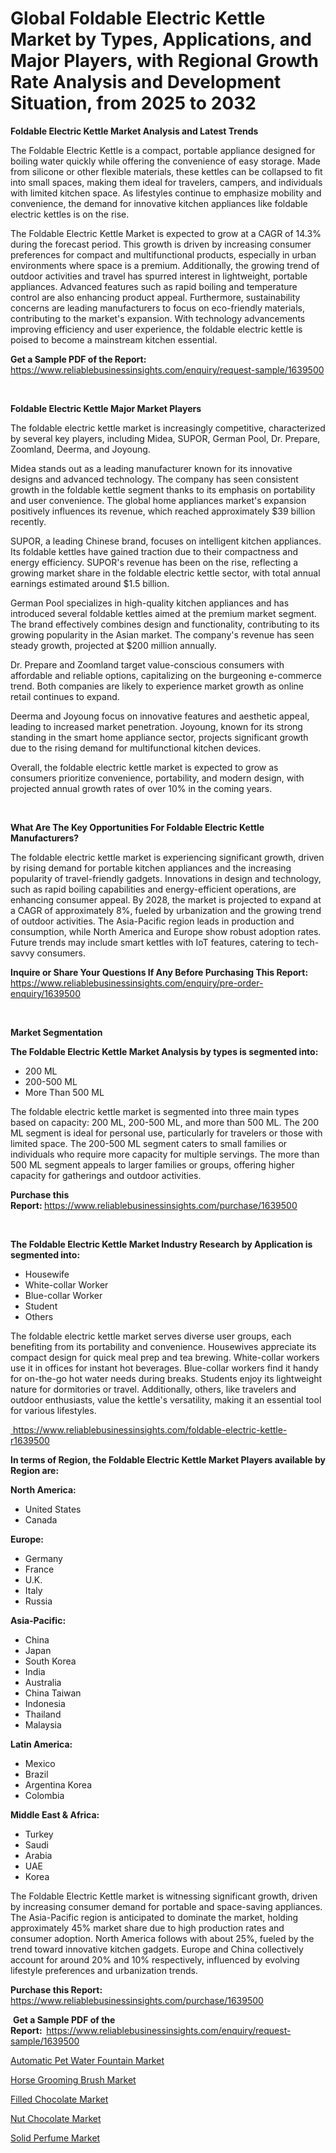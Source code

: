 <p><h1>Global Foldable Electric Kettle Market by Types, Applications, and Major Players, with Regional Growth Rate Analysis and Development Situation, from 2025 to 2032</h1></p><p><strong>Foldable Electric Kettle Market Analysis and Latest Trends</strong></p>
<p><p>The Foldable Electric Kettle is a compact, portable appliance designed for boiling water quickly while offering the convenience of easy storage. Made from silicone or other flexible materials, these kettles can be collapsed to fit into small spaces, making them ideal for travelers, campers, and individuals with limited kitchen space. As lifestyles continue to emphasize mobility and convenience, the demand for innovative kitchen appliances like foldable electric kettles is on the rise.</p><p>The Foldable Electric Kettle Market is expected to grow at a CAGR of 14.3% during the forecast period. This growth is driven by increasing consumer preferences for compact and multifunctional products, especially in urban environments where space is a premium. Additionally, the growing trend of outdoor activities and travel has spurred interest in lightweight, portable appliances. Advanced features such as rapid boiling and temperature control are also enhancing product appeal. Furthermore, sustainability concerns are leading manufacturers to focus on eco-friendly materials, contributing to the market's expansion. With technology advancements improving efficiency and user experience, the foldable electric kettle is poised to become a mainstream kitchen essential.</p></p>
<p><strong>Get a Sample PDF of the Report:&nbsp;</strong> <a href="https://www.reliablebusinessinsights.com/enquiry/request-sample/1639500?utm_campaign=62&utm_medium=2&utm_source=Github&utm_content=ia&utm_term=05042025&utm_id=foldable-electric-kettle">https://www.reliablebusinessinsights.com/enquiry/request-sample/1639500</a></p>
<p>&nbsp;</p>
<p><strong>Foldable Electric Kettle Major Market Players</strong></p>
<p><p>The foldable electric kettle market is increasingly competitive, characterized by several key players, including Midea, SUPOR, German Pool, Dr. Prepare, Zoomland, Deerma, and Joyoung. </p><p>Midea stands out as a leading manufacturer known for its innovative designs and advanced technology. The company has seen consistent growth in the foldable kettle segment thanks to its emphasis on portability and user convenience. The global home appliances market's expansion positively influences its revenue, which reached approximately $39 billion recently.</p><p>SUPOR, a leading Chinese brand, focuses on intelligent kitchen appliances. Its foldable kettles have gained traction due to their compactness and energy efficiency. SUPOR's revenue has been on the rise, reflecting a growing market share in the foldable electric kettle sector, with total annual earnings estimated around $1.5 billion.</p><p>German Pool specializes in high-quality kitchen appliances and has introduced several foldable kettles aimed at the premium market segment. The brand effectively combines design and functionality, contributing to its growing popularity in the Asian market. The company's revenue has seen steady growth, projected at $200 million annually.</p><p>Dr. Prepare and Zoomland target value-conscious consumers with affordable and reliable options, capitalizing on the burgeoning e-commerce trend. Both companies are likely to experience market growth as online retail continues to expand.</p><p>Deerma and Joyoung focus on innovative features and aesthetic appeal, leading to increased market penetration. Joyoung, known for its strong standing in the smart home appliance sector, projects significant growth due to the rising demand for multifunctional kitchen devices.</p><p>Overall, the foldable electric kettle market is expected to grow as consumers prioritize convenience, portability, and modern design, with projected annual growth rates of over 10% in the coming years.</p></p>
<p>&nbsp;</p>
<p><strong>What Are The Key Opportunities For Foldable Electric Kettle Manufacturers?</strong></p>
<p><p>The foldable electric kettle market is experiencing significant growth, driven by rising demand for portable kitchen appliances and the increasing popularity of travel-friendly gadgets. Innovations in design and technology, such as rapid boiling capabilities and energy-efficient operations, are enhancing consumer appeal. By 2028, the market is projected to expand at a CAGR of approximately 8%, fueled by urbanization and the growing trend of outdoor activities. The Asia-Pacific region leads in production and consumption, while North America and Europe show robust adoption rates. Future trends may include smart kettles with IoT features, catering to tech-savvy consumers.</p></p>
<p><strong>Inquire or Share Your Questions If Any Before Purchasing This Report:</strong> <a href="https://www.reliablebusinessinsights.com/enquiry/pre-order-enquiry/1639500?utm_campaign=62&utm_medium=2&utm_source=Github&utm_content=ia&utm_term=05042025&utm_id=foldable-electric-kettle">https://www.reliablebusinessinsights.com/enquiry/pre-order-enquiry/1639500</a></p>
<p>&nbsp;</p>
<p><strong>Market Segmentation</strong></p>
<p><strong>The Foldable Electric Kettle Market Analysis by types is segmented into:</strong></p>
<p><ul><li>200 ML</li><li>200-500 ML</li><li>More Than 500 ML</li></ul></p>
<p><p>The foldable electric kettle market is segmented into three main types based on capacity: 200 ML, 200-500 ML, and more than 500 ML. The 200 ML segment is ideal for personal use, particularly for travelers or those with limited space. The 200-500 ML segment caters to small families or individuals who require more capacity for multiple servings. The more than 500 ML segment appeals to larger families or groups, offering higher capacity for gatherings and outdoor activities.</p></p>
<p><strong>Purchase this Report:&nbsp;</strong><a href="https://www.reliablebusinessinsights.com/purchase/1639500?utm_campaign=62&utm_medium=2&utm_source=Github&utm_content=ia&utm_term=05042025&utm_id=foldable-electric-kettle">https://www.reliablebusinessinsights.com/purchase/1639500</a></p>
<p>&nbsp;</p>
<p><strong>The Foldable Electric Kettle Market Industry Research by Application is segmented into:</strong></p>
<p><ul><li>Housewife</li><li>White-collar Worker</li><li>Blue-collar Worker</li><li>Student</li><li>Others</li></ul></p>
<p><p>The foldable electric kettle market serves diverse user groups, each benefiting from its portability and convenience. Housewives appreciate its compact design for quick meal prep and tea brewing. White-collar workers use it in offices for instant hot beverages. Blue-collar workers find it handy for on-the-go hot water needs during breaks. Students enjoy its lightweight nature for dormitories or travel. Additionally, others, like travelers and outdoor enthusiasts, value the kettle's versatility, making it an essential tool for various lifestyles.</p></p>
<p><a href="https://www.reliablebusinessinsights.com/foldable-electric-kettle-r1639500?utm_campaign=62&utm_medium=2&utm_source=Github&utm_content=ia&utm_term=05042025&utm_id=foldable-electric-kettle">&nbsp;https://www.reliablebusinessinsights.com/foldable-electric-kettle-r1639500</a></p>
<p><strong>In terms of Region, the Foldable Electric Kettle Market Players available by Region are:</strong></p>
<p>
    <p> <strong> North America: </strong>
        <ul>
            <li>United States</li>
            <li>Canada</li>
        </ul>
        </p> 
    <p> <strong> Europe: </strong>
        <ul>
            <li>Germany</li>
            <li>France</li>
            <li>U.K.</li>
            <li>Italy</li>
            <li>Russia</li>
        </ul>
        </p> 
    <p> <strong> Asia-Pacific: </strong>
        <ul>
            <li>China</li>
            <li>Japan</li>
            <li>South Korea</li>
            <li>India</li>
            <li>Australia</li>
            <li>China Taiwan</li>
            <li>Indonesia</li>
            <li>Thailand</li>
            <li>Malaysia</li>
        </ul>
        </p> 
    <p> <strong> Latin America: </strong>
        <ul>
            <li>Mexico</li>
            <li>Brazil</li>
            <li>Argentina Korea</li>
            <li>Colombia</li>
        </ul>
        </p> 
    <p> <strong> Middle East & Africa: </strong>
        <ul>
            <li>Turkey</li>
            <li>Saudi</li>
            <li>Arabia</li>
            <li>UAE</li>
            <li>Korea</li>
        </ul>
    </p>
    </p>
<p><p>The Foldable Electric Kettle market is witnessing significant growth, driven by increasing consumer demand for portable and space-saving appliances. The Asia-Pacific region is anticipated to dominate the market, holding approximately 45% market share due to high production rates and consumer adoption. North America follows with about 25%, fueled by the trend toward innovative kitchen gadgets. Europe and China collectively account for around 20% and 10% respectively, influenced by evolving lifestyle preferences and urbanization trends.</p></p>
<p><strong>Purchase this Report: </strong><a href="https://www.reliablebusinessinsights.com/purchase/1639500?utm_campaign=62&utm_medium=2&utm_source=Github&utm_content=ia&utm_term=05042025&utm_id=foldable-electric-kettle">https://www.reliablebusinessinsights.com/purchase/1639500</a></p>
<p>&nbsp;<strong>Get a Sample PDF of the Report:&nbsp;&nbsp;</strong><a href="https://www.reliablebusinessinsights.com/enquiry/request-sample/1639500?utm_campaign=62&utm_medium=2&utm_source=Github&utm_content=ia&utm_term=05042025&utm_id=foldable-electric-kettle">https://www.reliablebusinessinsights.com/enquiry/request-sample/1639500</a></p>
<p><strong></strong></p>
<p><p><a href="https://github.com/vaeilabin/Market-Research-Report-List-1/blob/main/automatic-pet-water-fountain-market.md?utm_campaign=62&utm_medium=2&utm_source=Github&utm_content=ia&utm_term=05042025&utm_id=foldable-electric-kettle">Automatic Pet Water Fountain Market</a></p><p><a href="https://github.com/bilkbitsch/Market-Research-Report-List-1/blob/main/horse-grooming-brush-market.md?utm_campaign=62&utm_medium=2&utm_source=Github&utm_content=ia&utm_term=05042025&utm_id=foldable-electric-kettle">Horse Grooming Brush Market</a></p><p><a href="https://github.com/hirtzhulstsq/Market-Research-Report-List-1/blob/main/filled-chocolate-market.md?utm_campaign=62&utm_medium=2&utm_source=Github&utm_content=ia&utm_term=05042025&utm_id=foldable-electric-kettle">Filled Chocolate Market</a></p><p><a href="https://github.com/alekitanis/Market-Research-Report-List-1/blob/main/nut-chocolate-market.md?utm_campaign=62&utm_medium=2&utm_source=Github&utm_content=ia&utm_term=05042025&utm_id=foldable-electric-kettle">Nut Chocolate Market</a></p><p><a href="https://github.com/kumadenthela/Market-Research-Report-List-1/blob/main/solid-perfume-market.md?utm_campaign=62&utm_medium=2&utm_source=Github&utm_content=ia&utm_term=05042025&utm_id=foldable-electric-kettle">Solid Perfume Market</a></p></p>